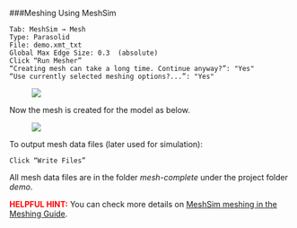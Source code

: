 ###Meshing Using MeshSim

	Tab: MeshSim → Mesh
	Type: Parasolid
	File: demo.xmt_txt
	Global Max Edge Size: 0.3  (absolute)
	Click “Run Mesher”
	“Creating mesh can take a long time. Continue anyway?”: "Yes"
	“Use currently selected meshing options?...”: "Yes"

<figure>
  <img class="svImg svImgXl"  src="documentation/userguide/imgs/meshing/meshsim1.jpg"> 
  <figcaption class="svCaption" ></figcaption>
</figure>

Now the mesh is created for the model as below.

<figure>
  <img class="svImg svImgXl"  src="documentation/userguide/imgs/meshing/meshsim2.jpg"> 
  <figcaption class="svCaption" ></figcaption>
</figure>

To output mesh data files (later used for simulation):

	Click “Write Files”

All mesh data files are in the folder *mesh-complete* under the project folder *demo*.

<font color="red">**HELPFUL HINT:** </font>   You can check more details on [MeshSim meshing in the Meshing Guide](docsMeshing.html#meshSec2).  
